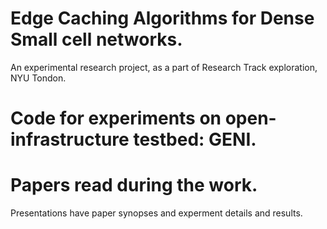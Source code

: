 # Edge Caching Algorithms for Dense Small cell networks.

An experimental research project, as a part of Research Track exploration, NYU Tondon.

# Code for experiments on open-infrastructure testbed: GENI.

# Papers read during the work.
Presentations have paper synopses and experment details and results.
